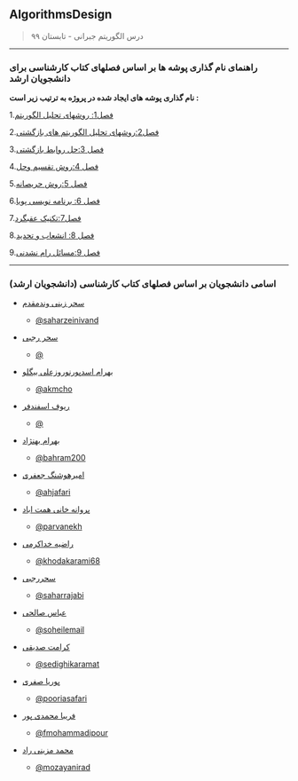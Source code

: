 ## AlgorithmsDesign

> درس الگوریتم جبرانی - تابستان ۹۹



---
### راهنمای نام گذاری پوشه ها بر اساس فصلهای کتاب کارشناسی برای دانشجویان ارشد

**نام گذاری پوشه های ایجاد شده در پروژه به ترتیب زیر است :**

1.[فصل1: روشهای تحلیل الگوریتم](https://github.com/AliRazavi-edu/PNU_3983/tree/master/AlgorithmsDesign/_Chapters/%D9%81%D8%B5%D9%84%20%DB%B1%20-%20%D8%B1%D9%88%D8%B4%D9%87%D8%A7%DB%8C%20%D8%AA%D8%AD%D9%84%DB%8C%D9%84%20%D8%A7%D9%84%DA%AF%D9%88%D8%B1%DB%8C%D8%AA%D9%85)

2.[فصل2:روشهای تحلیل الگوریتم های بازگشتی](https://github.com/AliRazavi-edu/PNU_3983/tree/master/AlgorithmsDesign/_Chapters/%D9%81%D8%B5%D9%84%20%DB%B2%20-%20%D8%B1%D9%88%D8%B4%D9%87%D8%A7%DB%8C%20%D8%AA%D8%AD%D9%84%DB%8C%D9%84%20%D8%A7%D9%84%DA%AF%D9%88%D8%B1%DB%8C%D8%AA%D9%85%20%D9%87%D8%A7%DB%8C%20%D8%A8%D8%A7%D8%B2%DA%AF%D8%B4%D8%AA%DB%8C)

3.[فصل 3:حل روابط بازگشتی](https://github.com/AliRazavi-edu/PNU_3983/tree/master/AlgorithmsDesign/_Chapters/%D9%81%D8%B5%D9%84%20%DB%B3%20-%20%D8%AD%D9%84%20%D8%B1%D9%88%D8%A7%D8%A8%D8%B7%20%D8%A8%D8%A7%D8%B2%DA%AF%D8%B4%D8%AA%DB%8C)

4.[فصل 4:روش تقسیم وحل](https://github.com/AliRazavi-edu/PNU_3983/tree/master/AlgorithmsDesign/_Chapters/%D9%81%D8%B5%D9%84%20%DB%B4%20-%20%D8%B1%D9%88%D8%B4%20%D8%AA%D9%82%D8%B3%DB%8C%D9%85%20%D9%88%D8%AD%D9%84)

5.[فصل 5:روش حریصانه](https://github.com/AliRazavi-edu/PNU_3983/tree/master/AlgorithmsDesign/_Chapters/%D9%81%D8%B5%D9%84%20%DB%B5%20-%20%D8%B1%D9%88%D8%B4%20%D8%AD%D8%B1%DB%8C%D8%B5%D8%A7%D9%86%D9%87)

6.[فصل 6: برنامه نویسی پویا](https://github.com/AliRazavi-edu/PNU_3983/tree/master/AlgorithmsDesign/_Chapters/%D9%81%D8%B5%D9%84%20%DB%B6%20-%20%D8%A8%D8%B1%D9%86%D8%A7%D9%85%D9%87%20%D9%86%D9%88%DB%8C%D8%B3%DB%8C%20%D9%BE%D9%88%DB%8C%D8%A7)

7.[فصل7:تکنیک عقبگرد](https://github.com/AliRazavi-edu/PNU_3983/tree/master/AlgorithmsDesign/_Chapters/%D9%81%D8%B5%D9%84%20%DB%B7%20-%20%D8%AA%DA%A9%D9%86%DB%8C%DA%A9%20%D8%B9%D9%82%D8%A8%DA%AF%D8%B1%D8%AF)

8.[فصل 8: انشعاب و تحدید](https://github.com/AliRazavi-edu/PNU_3983/tree/master/AlgorithmsDesign/_Chapters/%D9%81%D8%B5%D9%84%20%DB%B8%20-%20%D8%A7%D9%86%D8%B4%D8%B9%D8%A7%D8%A8%20%D9%88%20%D8%AA%D8%AD%D8%AF%DB%8C%D8%AF)

9.[فصل 9:مسائل رام نشدنی](https://github.com/AliRazavi-edu/PNU_3983/tree/master/AlgorithmsDesign/_Chapters/%D9%81%D8%B5%D9%84%20%DB%B9%20-%20%D9%85%D8%B3%D8%A7%D8%A6%D9%84%20%D8%B1%D8%A7%D9%85%20%D9%86%D8%B4%D8%AF%D9%86%DB%8C)




---
### اسامی دانشجویان  بر اساس فصلهای کتاب کارشناسی (دانشجویان ارشد)

+ [سحر زینی وندمقدم]( https://saharzeinivand.github.io/)  
  - [@saharzeinivand](https://github.com/saharzeinivand)
 
 
 
+ [سحر رجبی]( )  
  - [@](http://github.com/Saharrajabi)
  
 
 
 
+ [بهرام اسدپورنوروزعلی بیگلو]( )  
  - [@akmcho](https://github.com/akmcho)





+ [ریوف اسفندفر]( )  
  - [@]()
  
  
  
  
  
+ [بهرام بهنژاد](https://bahram200.github.io/Behnejad/ )  
  - [@bahram200](https://github.com/bahram200)
  
  
  
+ [امیرهوشنگ جعفری](https://ahjafari.github.io )  
  - [@ahjafari](https://github.com/ahjafari/amirhjafari)
  
  
  
  
+ [پروانه خانی همت اباد]( https://parvanekh.github.io)  
  - [@parvanekh]()
  
  
  
  
+ [راضیه خداکرمی](https://khodakarami68.github.io/ )  
  - [@khodakarami68]( http://github.com/khodakarami68)
  
  
  
  
+ [سحررجبی](https://saharrajabi.github.io )  
  - [@saharrajabi](https://github.com/Saharrajabi)
 
 
 
 
+ [عباس صالحی](https://soheilemail.github.io/ )  
  - [@soheilemail]()
  
  
  
  
  
+ [کرامت صدیقی]( )  
  - [@sedighikaramat](https://github.com/sedighikaramat)
  
  
  
  
  
  
+ [پوریا صفری]( https://pooriasafari.github.io)  
  - [@pooriasafari]()
  
  
  
  
  
+ [فریبا محمدی پور](https://fmohammadipour.github.io/ )  
  - [@fmohammadipour](https://github.com/fmohammadipour)
 
 
 
  
+ [محمد مزینی راد]( https://mozayanirad.github.io/)  
  - [@mozayanirad](https://github.com/mozayanirad)
  
  
